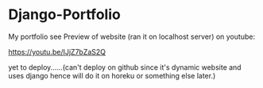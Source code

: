 # Django-Portfolio
 My portfolio
 see Preview of website (ran it on localhost server) on youtube:
 
 https://youtu.be/IJjZ7bZaS2Q 
 
 yet to deploy......(can't deploy on github since it's dynamic website and uses django hence will do it on horeku or something else later.)
